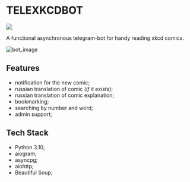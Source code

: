 # TELEXKCDBOT

<a href="https://t.me/telexkcdbot"><img src="https://img.shields.io/badge/Telegram-%20@telexkcdbot-blue"></a>

A functional asynchronous telegram-bot for handy reading xkcd comics.

![bot_image](https://user-images.githubusercontent.com/25626227/128462493-55f67eb0-d9ea-4d50-864b-0c29a3bc0f45.png)

## Features
- notification for the new comic;
- russian translation of comic _(if it exists)_;
- russian translation of comic explanation;
- bookmarking;
- searching by number and word;
- admin support;

## Tech Stack
- Python 3.10;
- aiogram;
- asyncpg;
- aiohttp;
- Beautiful Soup;
